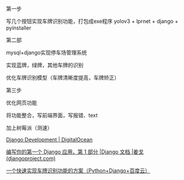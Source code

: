 第一步

写几个按钮实现车牌识别功能，打包成exe程序
yolov3 + lprnet + django + pyinstaller

第二部

mysql+django实现停车场管理系统

实现蓝牌，绿牌，其他车牌的识别

优化车牌识别模型（车牌清晰度提高，车牌矫正）

第三步

优化网页功能

将功能整合，写前端界面，写报错、text

加上树莓派（测速）



[Django Development | DigitalOcean](https://www.digitalocean.com/community/tutorial-series/django-development#how-to-create-django-models)

[编写你的第一个 Django 应用，第 1 部分 |Django 文档 |姜戈 (djangoproject.com)](https://docs.djangoproject.com/en/3.2/intro/tutorial01/)

[一个快速实现车牌识别功能的方案（Python+Django+百度云）](https://zhuanlan.zhihu.com/p/619332179)

